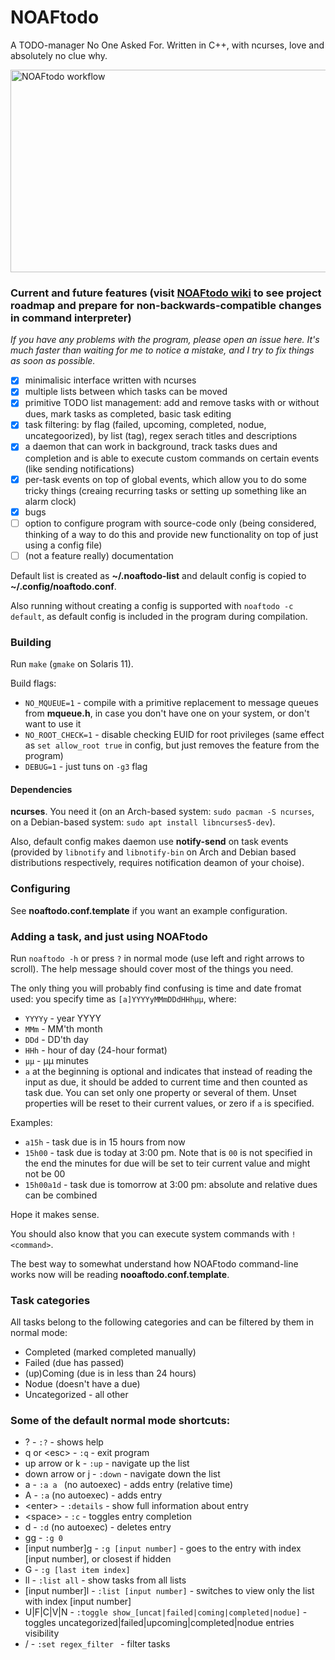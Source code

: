 # NOAFtodo
A TODO-manager No One Asked For. Written in C++, with ncurses, love and absolutely no clue why.

<img src="workflow.gif" width="576" height="324" alt="NOAFtodo workflow"></img>

### Current and future features (visit [NOAFtodo wiki](https://github.com/GregTheMadMonk/noaftodo/wiki) to see project roadmap and prepare for non-backwards-compatible changes in command interpreter)
*If you have any problems with the program, please open an issue here. It's much faster than waiting for me to notice a mistake, and I try to fix things as soon as possible.*
- [x] minimalisic interface written with ncurses
- [x] multiple lists between which tasks can be moved
- [x] primitive TODO list management: add and remove tasks with or without dues, mark tasks as completed, basic task editing
- [x] task filtering: by flag (failed, upcoming, completed, nodue, uncategoorized), by list (tag), regex serach titles and descriptions
- [x] a daemon that can work in background, track tasks dues and completion and is able to execute custom commands on certain events (like sending notifications)
- [x] per-task events on top of global events, which allow you to do some tricky things (creaing recurring tasks or setting up something like an alarm clock)
- [x] bugs
- [ ] option to configure program with source-code only (being considered, thinking of a way to do this and provide new functionality on top of just using a config file)
- [ ] \(not a feature really\) documentation

Default list is created as **~/.noaftodo-list** and delault config is copied to **~/.config/noaftodo.conf**.

Also running without creating a config is supported with `noaftodo -c default`, as default config is included in the program during compilation.

### Building
Run `make` (`gmake` on Solaris 11).

Build flags:
* `NO_MQUEUE=1` - compile with a primitive replacement to message queues from **mqueue.h**, in case you don't have one on your system, or don't want to use it
* `NO_ROOT_CHECK=1` - disable checking EUID for root privileges (same effect as `set allow_root true` in config, but just removes the feature from the program)
* `DEBUG=1` - just tuns on `-g3` flag
#### Dependencies
**ncurses**. You need it (on an Arch-based system: `sudo pacman -S ncurses`, on a Debian-based system: `sudo apt install libncurses5-dev`).

Also, default config makes daemon use **notify-send** on task events (provided by `libnotify` and `libnotify-bin` on Arch and Debian based distributions respectively, requires notification deamon of your choise).

### Configuring
See **noaftodo.conf.template** if you want an example configuration.

### Adding a task, and just using NOAFtodo
Run `noaftodo -h` or press `?` in normal mode (use left and right arrows to scroll). The help message should cover most of the things you need.

The only thing you will probably find confusing is time and date fromat used: you specify time as `[a]YYYYyMMmDDdHHhμμ`, where:
* `YYYYy` - year YYYY
* `MMm` - MM'th month
* `DDd` - DD'th day
* `HHh` - hour of day (24-hour format)
* `μμ` - μμ minutes
* `a` at the beginning is optional and indicates that instead of reading the input as due, it should be added to current time and then counted as task due.
You can set only one property or several of them. Unset properties will be reset to their current values, or zero if `a` is specified.

Examples:
* `a15h` - task due is in 15 hours from now
* `15h00` - task due is today at 3:00 pm. Note that is `00` is not specified in the end the minutes for due will be set to teir current value and might not be 00
* `15h00a1d` - task due is tomorrow at 3:00 pm: absolute and relative dues can be combined

Hope it makes sense.

You should also know that you can execute system commands with `!<command>`.

The best way to somewhat understand how NOAFtodo command-line works now will be reading **nooaftodo.conf.template**.

### Task categories
All tasks belong to the following categories and can be filtered by them in normal mode:
* Completed (marked completed manually)
* Failed (due has passed)
* (up)Coming (due is in less than 24 hours)
* Nodue (doesn't have a due)
* Uncategorized - all other

### Some of the default normal mode shortcuts:
* ? - `:?` - shows help
* q or \<esc> - `:q` - exit program
* up arrow or k - `:up` - navigate up the list
* down arrow or j - `:down` - navigate down the list
* a - `:a a ` (no autoexec) - adds entry (relative time)
* A - `:a` (no autoexec) - adds entry
* \<enter> - `:details` - show full information about entry
* \<space> - `:c` - toggles entry completion
* d - `:d` (no autoexec) - deletes entry
* gg - `:g 0`
* [input number]g - `:g [input number]` - goes to the entry with index [input number], or closest if hidden
* G - `:g [last item index]`
* ll - `:list all` - show tasks from all lists
* [input number]l - `:list [input number]` - switches to view only the list with index [input number]
* U|F|C|V|N - `:toggle show_[uncat|failed|coming|completed|nodue]` - toggles uncategorized|failed|upcoming|completed|nodue entries visibility
* / - `:set regex_filter ` - filter tasks
